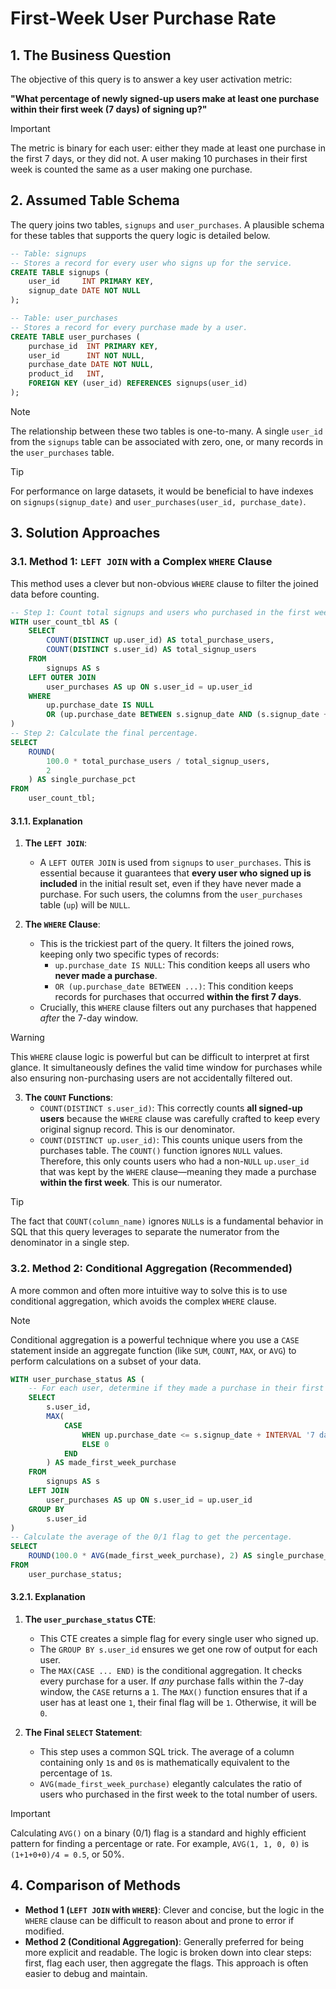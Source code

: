 # First-Week User Purchase Rate

## 1. The Business Question
The objective of this query is to answer a key user activation metric:

**"What percentage of newly signed-up users make at least one purchase within their first week (7 days) of signing up?"**

> [!IMPORTANT]
> The metric is binary for each user: either they made at least one purchase in the first 7 days, or they did not. A user making 10 purchases in their first week is counted the same as a user making one purchase.

## 2. Assumed Table Schema
The query joins two tables, `signups` and `user_purchases`. A plausible schema for these tables that supports the query logic is detailed below.

```sql
-- Table: signups
-- Stores a record for every user who signs up for the service.
CREATE TABLE signups (
    user_id     INT PRIMARY KEY,
    signup_date DATE NOT NULL
);

-- Table: user_purchases
-- Stores a record for every purchase made by a user.
CREATE TABLE user_purchases (
    purchase_id  INT PRIMARY KEY,
    user_id      INT NOT NULL,
    purchase_date DATE NOT NULL,
    product_id   INT,
    FOREIGN KEY (user_id) REFERENCES signups(user_id)
);
```

> [!NOTE]
> The relationship between these two tables is one-to-many. A single `user_id` from the `signups` table can be associated with zero, one, or many records in the `user_purchases` table.

> [!TIP]
> For performance on large datasets, it would be beneficial to have indexes on `signups(signup_date)` and `user_purchases(user_id, purchase_date)`.

## 3. Solution Approaches

### 3.1. Method 1: `LEFT JOIN` with a Complex `WHERE` Clause
This method uses a clever but non-obvious `WHERE` clause to filter the joined data before counting.

```sql
-- Step 1: Count total signups and users who purchased in the first week.
WITH user_count_tbl AS (
    SELECT
        COUNT(DISTINCT up.user_id) AS total_purchase_users,
        COUNT(DISTINCT s.user_id) AS total_signup_users
    FROM
        signups AS s
    LEFT OUTER JOIN
        user_purchases AS up ON s.user_id = up.user_id
    WHERE
        up.purchase_date IS NULL
        OR (up.purchase_date BETWEEN s.signup_date AND (s.signup_date + INTERVAL '7 day'))
)
-- Step 2: Calculate the final percentage.
SELECT
    ROUND(
        100.0 * total_purchase_users / total_signup_users,
        2
    ) AS single_purchase_pct
FROM
    user_count_tbl;
```

#### 3.1.1. Explanation

1.  **The `LEFT JOIN`**:
    -   A `LEFT OUTER JOIN` is used from `signups` to `user_purchases`. This is essential because it guarantees that **every user who signed up is included** in the initial result set, even if they have never made a purchase. For such users, the columns from the `user_purchases` table (`up`) will be `NULL`.

2.  **The `WHERE` Clause**:
    -   This is the trickiest part of the query. It filters the joined rows, keeping only two specific types of records:
        -   `up.purchase_date IS NULL`: This condition keeps all users who **never made a purchase**.
        -   `OR (up.purchase_date BETWEEN ...)`: This condition keeps records for purchases that occurred **within the first 7 days**.
    -   Crucially, this `WHERE` clause filters out any purchases that happened *after* the 7-day window.

> [!WARNING]
> This `WHERE` clause logic is powerful but can be difficult to interpret at first glance. It simultaneously defines the valid time window for purchases while also ensuring non-purchasing users are not accidentally filtered out.

3.  **The `COUNT` Functions**:
    -   `COUNT(DISTINCT s.user_id)`: This correctly counts **all signed-up users** because the `WHERE` clause was carefully crafted to keep every original signup record. This is our denominator.
    -   `COUNT(DISTINCT up.user_id)`: This counts unique users from the purchases table. The `COUNT()` function ignores `NULL` values. Therefore, this only counts users who had a non-`NULL` `up.user_id` that was kept by the `WHERE` clause—meaning they made a purchase **within the first week**. This is our numerator.

> [!TIP]
> The fact that `COUNT(column_name)` ignores `NULL`s is a fundamental behavior in SQL that this query leverages to separate the numerator from the denominator in a single step.

### 3.2. Method 2: Conditional Aggregation (Recommended)
A more common and often more intuitive way to solve this is to use conditional aggregation, which avoids the complex `WHERE` clause.

> [!NOTE]
> Conditional aggregation is a powerful technique where you use a `CASE` statement inside an aggregate function (like `SUM`, `COUNT`, `MAX`, or `AVG`) to perform calculations on a subset of your data.

```sql
WITH user_purchase_status AS (
    -- For each user, determine if they made a purchase in their first week.
    SELECT
        s.user_id,
        MAX(
            CASE
                WHEN up.purchase_date <= s.signup_date + INTERVAL '7 day' THEN 1
                ELSE 0
            END
        ) AS made_first_week_purchase
    FROM
        signups AS s
    LEFT JOIN
        user_purchases AS up ON s.user_id = up.user_id
    GROUP BY
        s.user_id
)
-- Calculate the average of the 0/1 flag to get the percentage.
SELECT
    ROUND(100.0 * AVG(made_first_week_purchase), 2) AS single_purchase_pct
FROM
    user_purchase_status;
```

#### 3.2.1. Explanation

1.  **The `user_purchase_status` CTE**:
    -   This CTE creates a simple flag for every single user who signed up.
    -   The `GROUP BY s.user_id` ensures we get one row of output for each user.
    -   The `MAX(CASE ... END)` is the conditional aggregation. It checks every purchase for a user. If *any* purchase falls within the 7-day window, the `CASE` returns a `1`. The `MAX()` function ensures that if a user has at least one `1`, their final flag will be `1`. Otherwise, it will be `0`.

2.  **The Final `SELECT` Statement**:
    -   This step uses a common SQL trick. The average of a column containing only `1`s and `0`s is mathematically equivalent to the percentage of `1`s.
    -   `AVG(made_first_week_purchase)` elegantly calculates the ratio of users who purchased in the first week to the total number of users.

> [!IMPORTANT]
> Calculating `AVG()` on a binary (0/1) flag is a standard and highly efficient pattern for finding a percentage or rate. For example, `AVG(1, 1, 0, 0)` is `(1+1+0+0)/4 = 0.5`, or 50%.

## 4. Comparison of Methods
-   **Method 1 (`LEFT JOIN` with `WHERE`)**: Clever and concise, but the logic in the `WHERE` clause can be difficult to reason about and prone to error if modified.
-   **Method 2 (Conditional Aggregation)**: Generally preferred for being more explicit and readable. The logic is broken down into clear steps: first, flag each user, then aggregate the flags. This approach is often easier to debug and maintain.
